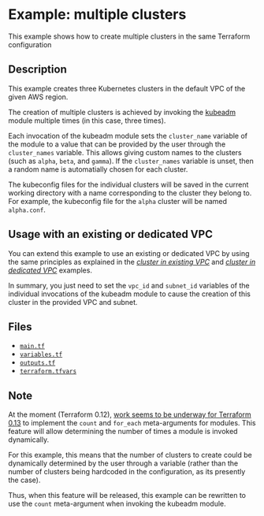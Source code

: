 # Example: multiple clusters

This example shows how to create multiple clusters in the same Terraform configuration

## Description

This example creates three Kubernetes clusters in the default VPC of the given AWS region.

The creation of multiple clusters is achieved by invoking the [kubeadm](https://github.com/weibeld/terraform-aws-kubeadm) module multiple times (in this case, three times).

Each invocation of the kubeadm module sets the `cluster_name` variable of the module to a value that can be provided by the user through the `cluster_names` variable. This allows giving custom names to the clusters (such as `alpha`, `beta`, and `gamma`). If the `cluster_names` variable is unset, then a random name is automatially chosen for each cluster.

The kubeconfig files for the individual clusters will be saved in the current working directory with a name corresponding to the cluster they belong to. For example, the kubeconfig file for the `alpha` cluster will be named `alpha.conf`.

## Usage with an existing or dedicated VPC

You can extend this example to use an existing or dedicated VPC by using the same principles as explained in the [_cluster in existing VPC_](https://github.com/weibeld/terraform-aws-kubeadm/tree/master/examples/ex2-cluster-in-existing-vpc) and [_cluster in dedicated VPC_](https://github.com/weibeld/terraform-aws-kubeadm/tree/master/examples/ex3-cluster-in-dedicated-vpc) examples.

In summary, you just need to set the `vpc_id` and `subnet_id` variables of the individual invocations of the kubeadm module to cause the creation of this cluster in the provided VPC and subnet.

## Files

- [`main.tf`](https://github.com/weibeld/terraform-aws-kubeadm/blob/master/examples/ex4-multiple-clusters/main.tf)
- [`variables.tf`](https://github.com/weibeld/terraform-aws-kubeadm/blob/master/examples/ex4-multiple-clusters/variables.tf)
- [`outputs.tf`](https://github.com/weibeld/terraform-aws-kubeadm/blob/master/examples/ex4-multiple-clusters/outputs.tf)
- [`terraform.tfvars`](https://github.com/weibeld/terraform-aws-kubeadm/blob/master/examples/ex4-multiple-clusters/terraform.tfvars)

## Note

At the moment (Terraform 0.12), [work seems to be underway for Terraform 0.13](https://github.com/hashicorp/terraform/issues/17519) to implement the `count` and `for_each` meta-arguments for modules. This feature will allow determining the number of times a module is invoked dynamically.

For this example, this means that the number of clusters to create could be dynamically determined by the user through a variable (rather than the number of clusters being hardcoded in the configuration, as its presently the case).

Thus, when this feature will be released, this example can be rewritten to use the `count` meta-argument when invoking the kubeadm module.
